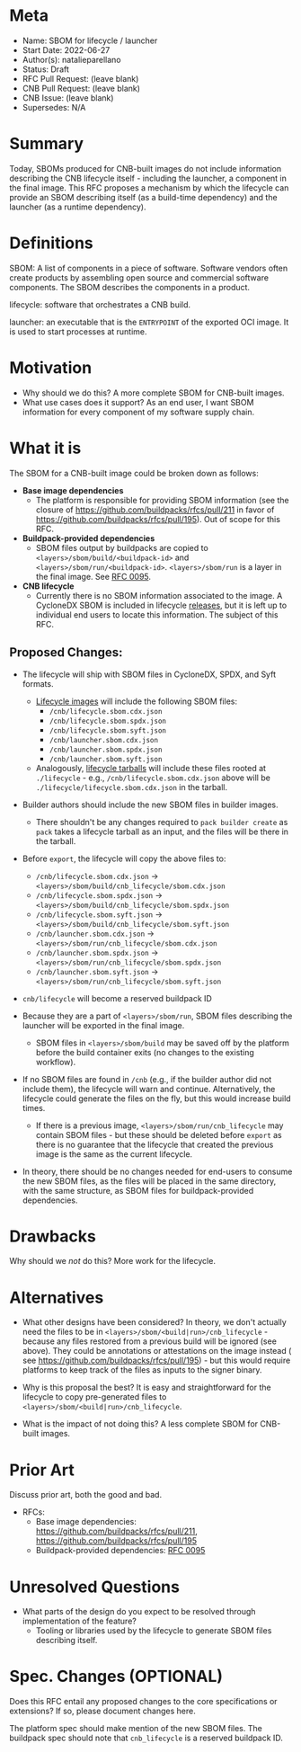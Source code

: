 # Meta

[meta]: #meta

- Name: SBOM for lifecycle / launcher
- Start Date: 2022-06-27
- Author(s): natalieparellano
- Status: Draft <!-- Acceptable values: Draft, Approved, On Hold, Superseded -->
- RFC Pull Request: (leave blank)
- CNB Pull Request: (leave blank)
- CNB Issue: (leave blank)
- Supersedes: N/A

# Summary

[summary]: #summary

Today, SBOMs produced for CNB-built images do not include information describing the CNB lifecycle itself - including
the launcher, a component in the final image. This RFC proposes a mechanism by which the lifecycle can provide an SBOM
describing itself (as a build-time dependency) and the launcher (as a runtime dependency).

# Definitions

[definitions]: #definitions

SBOM: A list of components in a piece of software. Software vendors often create products by assembling open source and
commercial software components. The SBOM describes the components in a product.

lifecycle: software that orchestrates a CNB build.

launcher: an executable that is the `ENTRYPOINT` of the exported OCI image. It is used to start processes at runtime.

# Motivation

[motivation]: #motivation

- Why should we do this? A more complete SBOM for CNB-built images.
- What use cases does it support? As an end user, I want SBOM information for every component of my software supply
  chain.

# What it is

[what-it-is]: #what-it-is

The SBOM for a CNB-built image could be broken down as follows:

* **Base image dependencies**
    * The platform is responsible for providing SBOM information (see the closure
      of https://github.com/buildpacks/rfcs/pull/211 in favor of https://github.com/buildpacks/rfcs/pull/195). Out of
      scope for this RFC.
* **Buildpack-provided dependencies**
    * SBOM files output by buildpacks are copied to `<layers>/sbom/build/<buildpack-id>`
      and `<layers>/sbom/run/<buildpack-id>`. `<layers>/sbom/run` is a layer in the final image.
      See [RFC 0095](https://github.com/buildpacks/rfcs/blob/main/text/0095-sbom.md).
* **CNB lifecycle**
    * Currently there is no SBOM information associated to the image. A CycloneDX SBOM is included in lifecycle
      [releases](https://github.com/buildpacks/lifecycle/releases), but it is left up to individual end users to locate
      this information. The subject of this RFC.

## Proposed Changes:

* The lifecycle will ship with SBOM files in CycloneDX, SPDX, and Syft formats.
    * [Lifecycle images](https://hub.docker.com/r/buildpacksio/lifecycle) will include the following SBOM files:
        * `/cnb/lifecycle.sbom.cdx.json`
        * `/cnb/lifecycle.sbom.spdx.json`
        * `/cnb/lifecycle.sbom.syft.json`
        * `/cnb/launcher.sbom.cdx.json`
        * `/cnb/launcher.sbom.spdx.json`
        * `/cnb/launcher.sbom.syft.json`
    * Analogously, [lifecycle tarballs](https://github.com/buildpacks/lifecycle/releases) will include these files
      rooted at `./lifecycle` - e.g., `/cnb/lifecycle.sbom.cdx.json` above will be `./lifecycle/lifecycle.sbom.cdx.json`
      in the tarball.

* Builder authors should include the new SBOM files in builder images.
    * There shouldn't be any changes required to `pack builder create` as `pack` takes a lifecycle tarball as an input,
      and the files will be there in the tarball.

* Before `export`, the lifecycle will copy the above files to:
    * `/cnb/lifecycle.sbom.cdx.json`  -> `<layers>/sbom/build/cnb_lifecycle/sbom.cdx.json`
    * `/cnb/lifecycle.sbom.spdx.json` -> `<layers>/sbom/build/cnb_lifecycle/sbom.spdx.json`
    * `/cnb/lifecycle.sbom.syft.json` -> `<layers>/sbom/build/cnb_lifecycle/sbom.syft.json`
    * `/cnb/launcher.sbom.cdx.json`   -> `<layers>/sbom/run/cnb_lifecycle/sbom.cdx.json`
    * `/cnb/launcher.sbom.spdx.json`  -> `<layers>/sbom/run/cnb_lifecycle/sbom.spdx.json`
    * `/cnb/launcher.sbom.syft.json`  -> `<layers>/sbom/run/cnb_lifecycle/sbom.syft.json`

* `cnb/lifecycle` will become a reserved buildpack ID

* Because they are a part of `<layers>/sbom/run`, SBOM files describing the launcher will be exported in the final
  image.
    * SBOM files in `<layers>/sbom/build` may be saved off by the platform before the build container exits (no changes
      to the existing workflow).

* If no SBOM files are found in `/cnb` (e.g., if the builder author did not include them), the lifecycle will warn and
  continue. Alternatively, the lifecycle could generate the files on the fly, but this would increase build times.
    * If there is a previous image, `<layers>/sbom/run/cnb_lifecycle` may contain SBOM files - but these should
      be deleted before `export` as there is no guarantee that the lifecycle that created the previous image is the same
      as the current lifecycle.

* In theory, there should be no changes needed for end-users to consume the new SBOM files, as the files will be placed
  in the same directory, with the same structure, as SBOM files for buildpack-provided dependencies.

# Drawbacks

[drawbacks]: #drawbacks

Why should we *not* do this? More work for the lifecycle.

# Alternatives

[alternatives]: #alternatives

- What other designs have been considered? In theory, we don't actually need the files to be
  in `<layers>/sbom/<build|run>/cnb_lifecycle` - because any files restored from a previous build will be ignored (see
  above). They could be annotations or attestations on the image instead (
  see https://github.com/buildpacks/rfcs/pull/195) - but this would require platforms to keep track of the files as
  inputs to the signer binary.

- Why is this proposal the best? It is easy and straightforward for the lifecycle to copy pre-generated files
  to `<layers>/sbom/<build|run>/cnb_lifecycle`.

- What is the impact of not doing this? A less complete SBOM for CNB-built images.

# Prior Art

[prior-art]: #prior-art

Discuss prior art, both the good and bad.

* RFCs:
    * Base image dependencies: https://github.com/buildpacks/rfcs/pull/211, https://github.com/buildpacks/rfcs/pull/195
    * Buildpack-provided dependencies: [RFC 0095](https://github.com/buildpacks/rfcs/blob/main/text/0095-sbom.md)

# Unresolved Questions

[unresolved-questions]: #unresolved-questions

- What parts of the design do you expect to be resolved through implementation of the feature?
    - Tooling or libraries used by the lifecycle to generate SBOM files describing itself.

# Spec. Changes (OPTIONAL)

[spec-changes]: #spec-changes
Does this RFC entail any proposed changes to the core specifications or extensions? If so, please document changes here.

The platform spec should make mention of the new SBOM files. The buildpack spec should note that `cnb_lifecycle` is a
reserved buildpack ID.
